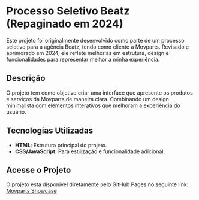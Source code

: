 # Processo Seletivo Beatz (Repaginado em 2024)

Este projeto foi originalmente desenvolvido como parte de um processo seletivo para a agência Beatz, tendo como cliente a Movparts. Revisado e aprimorado em 2024, ele reflete melhorias em estrutura, design e funcionalidades para representar melhor a minha experiência.

## Descrição
O projeto tem como objetivo criar uma interface que apresente os produtos e serviços da Movparts de maneira clara. Combinando um design minimalista com elementos interativos que melhoram a experiência do usuário.

## Tecnologias Utilizadas
- **HTML**: Estrutura principal do projeto.
- **CSS/JavaScript**: Para estilização e funcionalidade adicional.

## Acesse o Projeto
O projeto está disponível diretamente pelo GitHub Pages no seguinte link:
[Movparts Showcase](https://seu-usuario.github.io/movparts-digital-showcase)
